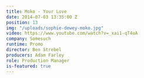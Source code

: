```yaml
---
title: Moko - Your Love
date: 2014-07-03 13:35:00 Z
position: 13
img: "/uploads/sophie-dewey-moko.jpg"
video: https://www.youtube.com/watch?v=_xai1-qT4uA
company: Somesuch
runtime: Promo
director: Ben Strebel
producers: Adam Farley
role: Production Manager
is-featured: true
---
```


